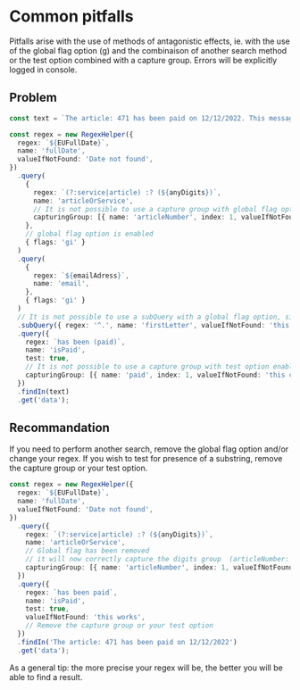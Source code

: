 # Common pitfalls

Pitfalls arise with the use of methods of antagonistic effects, ie. with the use of the global flag option (g) and the combinaison of another search method or the test option combined with a capture group. Errors will be explicitly logged in console.

## Problem

```typescript
const text = `The article: 471 has been paid on 12/12/2022. This message has been sent to email@email.com and test@test.com...`;

const regex = new RegexHelper({
  regex: `${EUFullDate}`,
  name: 'fullDate',
  valueIfNotFound: 'Date not found',
})
  .query(
    {
      regex: `(?:service|article) :? (${anyDigits})`,
      name: 'articleOrService',
      // It is not possible to use a capture group with global flag option enabled, due to native Regex limitations (with the global flag provided, Javascript would not be able to understand which group to capture since they can be multiple).
      capturingGroup: [{ name: 'articleNumber', index: 1, valueIfNotFound: 'this cannot work' }],
    },
    // global flag option is enabled
    { flags: 'gi' }
  )
  .query(
    {
      regex: `${emailAdress}`,
      name: 'email',
    },
    { flags: 'gi' }
  )
  // It is not possible to use a subQuery with a global flag option, since multiple values are found. However, it still works if a single value is found (not recommanded).
  .subQuery({ regex: '^.', name: 'firstLetter', valueIfNotFound: 'this cannot work' })
  .query({
    regex: `has been (paid)`,
    name: 'isPaid',
    test: true,
    // It is not possible to use a capture group with test option enabled, since it will return a boolean string.
    capturingGroup: [{ name: 'paid', index: 1, valueIfNotFound: 'this cannot work' }],
  })
  .findIn(text)
  .get('data');
```

## Recommandation

If you need to perform another search, remove the global flag option and/or change your regex. If you wish to test for presence of a substring, remove the capture group or your test option.

```typescript
const regex = new RegexHelper({
  regex: `${EUFullDate}`,
  name: 'fullDate',
  valueIfNotFound: 'Date not found',
})
  .query({
    regex: `(?:service|article) :? (${anyDigits})`,
    name: 'articleOrService',
    // Global flag has been removed
    // it will now correctly capture the digits group  (articleNumber: 471)
    capturingGroup: [{ name: 'articleNumber', index: 1, valueIfNotFound: 'this works' }],
  })
  .query({
    regex: `has been paid`,
    name: 'isPaid',
    test: true,
    valueIfNotFound: 'this works',
    // Remove the capture group or your test option
  })
  .findIn('The article: 471 has been paid on 12/12/2022')
  .get('data');
```

As a general tip: the more precise your regex will be, the better you will be able to find a result.
